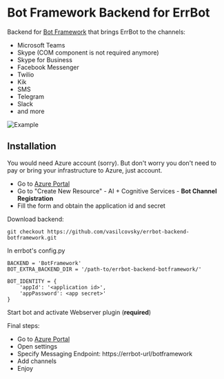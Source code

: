 # Bot Framework Backend for ErrBot

Backend for [Bot Framework](https://botframework.com) that brings ErrBot to the channels: 
  * Microsoft Teams
  * Skype (COM component is not required anymore)
  * Skype for Business
  * Facebook Messenger
  * Twilio
  * Kik
  * SMS
  * Telegram
  * Slack
  * and more

![Example](https://raw.github.com/vasilcovsky/errbot-backend-botframework/master/static/example.png)

## Installation

You would need Azure account (sorry). But don't worry you don't need to pay or bring your infrastructure to Azure, just account.

 * Go to [Azure Portal](https://portal.azure.com)
 * Go to "Create New Resource" - AI + Cognitive Services - **Bot Channel Registration**
 * Fill the form and obtain the application id and secret

Download backend:
```
git checkout https://github.com/vasilcovsky/errbot-backend-botframework.git
```

In errbot's config.py
```
BACKEND = 'BotFramework'  
BOT_EXTRA_BACKEND_DIR = '/path-to/errbot-backend-botframework/'

BOT_IDENTITY = {
    'appId': '<application id>',
    'appPassword': <app secret>'
}
``` 

Start bot and activate Webserver plugin (**required**)

Final steps:
 * Go to [Azure Portal](https://portal.azure.com) 
 * Open settings
 * Specify Messaging Endpoint: https://errbot-url/botframework
 * Add channels 
 * Enjoy
 
